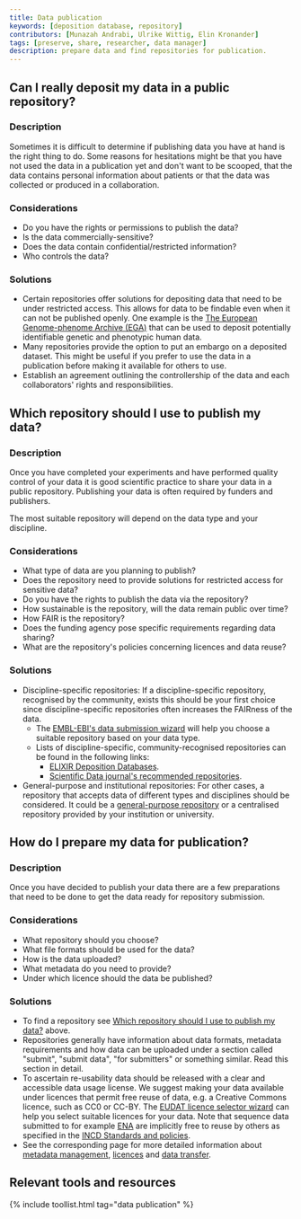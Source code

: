```yaml
---
title: Data publication
keywords: [deposition database, repository]
contributors: [Munazah Andrabi, Ulrike Wittig, Elin Kronander]
tags: [preserve, share, researcher, data manager]
description: prepare data and find repositories for publication.
---
```



## Can I really deposit my data in a public repository?

### Description
Sometimes it is difficult to determine if publishing data you have at hand is the right thing to do. Some reasons for hesitations might be that you have not used the data in a publication yet and don't want to be scooped, that the data contains personal information about patients or that the data was collected or produced in a collaboration.

### Considerations
* Do you have the rights or permissions to publish the data?
* Is the data commercially-sensitive?
* Does the data contain confidential/restricted information?
* Who controls the data?

### Solutions
* Certain repositories offer solutions for depositing data that need to be under restricted access. This allows for data to be findable even when it can not be published openly. One example is the [The European Genome-phenome Archive (EGA)](https://ega-archive.org/) that can be used to deposit potentially identifiable genetic and phenotypic human data.
* Many repositories provide the option to put an embargo on a deposited dataset. This might be useful if you prefer to use the data in a publication before making it available for others to use.
* Establish an agreement outlining the controllership of the data and each collaborators' rights and responsibilities.

## Which repository should I use to publish my data?

### Description
Once you have completed your experiments and have performed quality control of your data it is good scientific practice to share your data in a public repository. Publishing your data is often required by funders and publishers.

The most suitable repository will depend on the data type and your discipline.

### Considerations
  * What type of data are you planning to publish?
  * Does the repository need to provide solutions for restricted access for sensitive data?
  * Do you have the rights to publish the data via the repository?
  * How sustainable is the repository, will the data remain public over time?
  * How FAIR is the repository?
  * Does the funding agency pose specific requirements regarding data sharing?
  * What are the repository's policies concerning licences and data reuse?

### Solutions
* Discipline-specific repositories: If a discipline-specific repository, recognised by the community, exists this should be your first choice since discipline-specific repositories often increases the FAIRness of the data.
  * The [EMBL-EBI's data submission wizard](https://www.ebi.ac.uk/submission/) will help you choose a suitable repository based on your data type.
  * Lists of discipline-specific, community-recognised repositories can be found in the following links:
    * [ELIXIR Deposition Databases](https://elixir-europe.org/platforms/data/elixir-deposition-databases).
    * [Scientific Data journal's recommended repositories](https://www.nature.com/sdata/policies/repositories).
* General-purpose and institutional repositories: For other cases, a repository that accepts data of different types and disciplines should be considered. It could be a [general-purpose repository](https://www.nature.com/sdata/policies/repositories#general) or a centralised repository provided by your institution or university.



## How do I prepare my data for publication?

### Description
Once you have decided to publish your data there are a few preparations that need to be done to get the data ready for repository submission.

### Considerations
  * What repository should you choose?
  * What file formats should be used for the data?
  * How is the data uploaded?
  * What metadata do you need to provide?
  * Under which licence should the data be published?

### Solutions
  * To find a repository see [Which repository should I use to publish my data?](#which-repository-should-i-use-to-publish-my-data) above.
  * Repositories generally have information about data formats, metadata requirements and how data can be uploaded under a section called "submit", "submit data", "for submitters" or something similar. Read this section in detail.
  * To ascertain re-usability data should be released with a clear and accessible data usage license. We suggest making your data available under licences that permit free reuse of data, e.g. a Creative Commons licence, such as CC0 or CC-BY. The [EUDAT licence selector wizard](https://ufal.github.io/public-license-selector/) can help you select suitable licences for your data. Note that sequence data submitted to for example [ENA](https://www.ebi.ac.uk/ena/browser/home) are implicitly free to reuse by others as specified in the [INCD Standards and policies](https://www.ebi.ac.uk/ena/browser/about/policies).
  * See the corresponding page for more detailed information about [metadata management](metadata_management), [licences](licensing) and [data transfer](data_transfer).

## Relevant tools and resources

{% include toollist.html tag="data publication" %}
